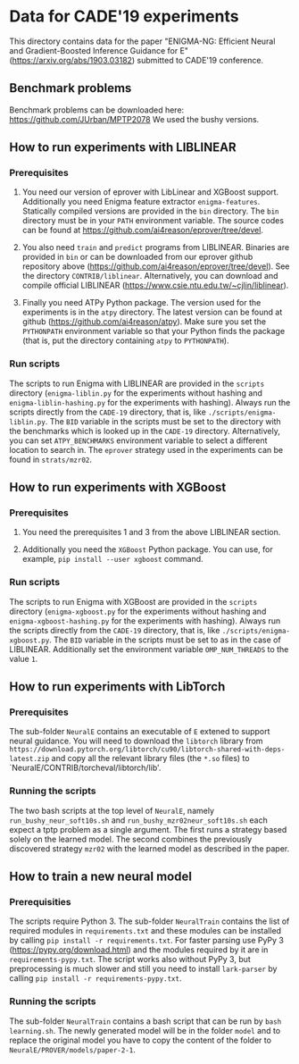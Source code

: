 # Data for CADE'19 experiments #

This directory contains data for the paper "ENIGMA-NG: Efficient Neural and
Gradient-Boosted Inference Guidance for E"
(https://arxiv.org/abs/1903.03182) submitted to CADE'19 conference.

## Benchmark problems ##

Benchmark problems can be downloaded here:
https://github.com/JUrban/MPTP2078 We used the bushy versions.

## How to run experiments with LIBLINEAR ##

### Prerequisites ###

1. You need our version of eprover with LibLinear and XGBoost support.
   Additionally you need Enigma feature extractor `enigma-features`.
   Statically compiled versions are provided in the `bin` directory.  The
   `bin` directory must be in your `PATH` environment variable.  The source
   codes can be found at https://github.com/ai4reason/eprover/tree/devel.  

2. You also need `train` and `predict` programs from LIBLINEAR.  Binaries
   are provided in `bin` or can be downloaded from our eprover github
   repository above (https://github.com/ai4reason/eprover/tree/devel).  See
   the directory `CONTRIB/liblinear`.  Alternatively, you can download and
   compile official LIBLINEAR
   (https://www.csie.ntu.edu.tw/~cjlin/liblinear).

3. Finally you need ATPy Python package.  The version used for the
   experiments is in the `atpy` directory.  The latest version can be found
   at github (https://github.com/ai4reason/atpy).  Make sure you set the
   `PYTHONPATH` environment variable so that your Python finds the package
   (that is, put the directory containing `atpy` to `PYTHONPATH`).

### Run scripts ###

The scripts to run Enigma with LIBLINEAR are provided in the `scripts`
directory (`enigma-liblin.py` for the experiments without hashing and
`enigma-liblin-hashing.py` for the experiments with hashing).  Always run
the scripts directly from the `CADE-19` directory, that is, like
`./scripts/enigma-liblin.py`.  The `BID` variable in the scripts must be set
to the directory with the benchmarks which is looked up in the `CADE-19`
directory.  Alternatively, you can set `ATPY_BENCHMARKS` environment
variable to select a different location to search in.  The `eprover`
strategy used in the experiments can be found in `strats/mzr02`.

## How to run experiments with XGBoost ##

### Prerequisites ###

1. You need the prerequisites 1 and 3 from the above LIBLINEAR section.

2. Additionally you need the `XGBoost` Python package.  You can use, for
   example, `pip install --user xgboost` command.

### Run scripts ###

The scripts to run Enigma with XGBoost are provided in the `scripts`
directory (`enigma-xgboost.py` for the experiments without hashing and
`enigma-xgboost-hashing.py` for the experiments with hashing).  Always run
the scripts directly from the `CADE-19` directory, that is, like
`./scripts/enigma-xgboost.py`.  The `BID` variable in the scripts must be
set to as in the case of LIBLINEAR.  Additionally set the environment
variable `OMP_NUM_THREADS` to the value `1`.

## How to run experiments with LibTorch ##

### Prerequisites ###

The sub-folder `NeuralE` contains an executable of `E` extened to support neural guidance.
You will need to download the `libtorch` library
from `https://download.pytorch.org/libtorch/cu90/libtorch-shared-with-deps-latest.zip`
and copy all the relevant library files (the `*.so` files) to `NeuralE/CONTRIB/torcheval/libtorch/lib'.

### Running the scripts ###

The two bash scripts at the top level of `NeuralE`, namely  `run_bushy_neur_soft10s.sh` and
`run_bushy_mzr02neur_soft10s.sh` each expect a tptp problem as a single argument.
The first runs a strategy based solely on the learned model. The second combines the previously
discovered strategy `mzr02` with the learned model as described in the paper.

## How to train a new neural model ##

### Prerequisities ###

The scripts require Python 3. The sub-folder `NeuralTrain` contains
the list of required modules in `requirements.txt` and these modules
can be installed by calling `pip install -r requirements.txt`. For
faster parsing use PyPy 3 (https://pypy.org/download.html) and the
modules required by it are in `requirements-pypy.txt`. The script
works also without PyPy 3, but preprocessing is much slower and still
you need to install `lark-parser` by calling `pip install -r
requirements-pypy.txt`.

### Running the scripts ### 

The sub-folder `NeuralTrain` contains a bash script that can be run by
`bash learning.sh`. The newly generated model will be in the folder
`model` and to replace the original model you have to copy the content
of the folder to `NeuralE/PROVER/models/paper-2-1`.
